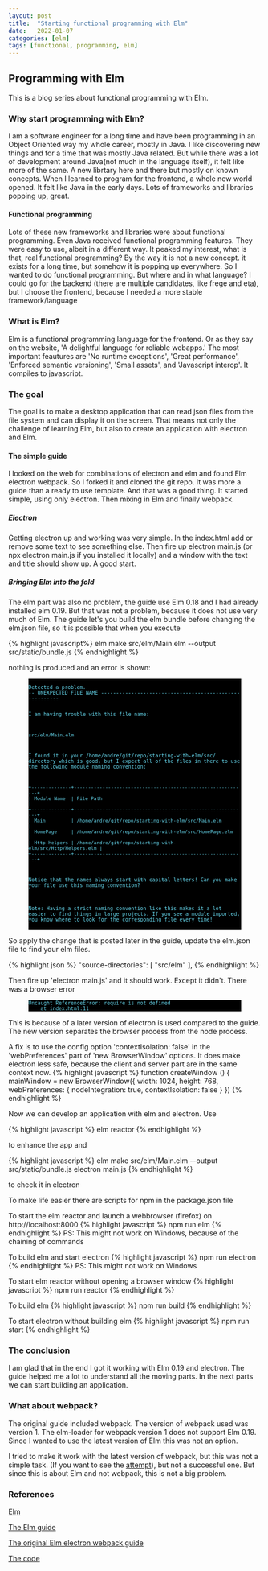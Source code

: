 ```yaml
---
layout: post
title:  "Starting functional programming with Elm"
date:   2022-01-07
categories: [elm]
tags: [functional, programming, elm]
---
```


## Programming with Elm
This is a blog series about functional programming with Elm.

### Why start programming with Elm?
I am a software engineer for a long time and have been programming in an Object Oriented way my whole career, mostly in Java. I like discovering new things and for a time that was mostly Java related. But while there was a lot of development around Java(not much in the language itself), it felt like more of the same. A new librtary here and there but mostly on known concepts. When I learned to program for the frontend, a whole new world opened. It felt like Java in the early days. Lots of frameworks and libraries popping up, great. 

#### Functional programming
Lots of these new frameworks and libraries were about functional programming. Even Java received functional programming features. They were easy to use, albeit in a different way. It peaked my interest, what is that, real functional programming? By the way it is not a new concept. it exists for a long time, but somehow it is popping up everywhere. So I wanted to do functional programming. But where and in what language? I could go for the backend (there are multiple candidates, like frege and eta), but I choose the frontend, because I needed a more stable framework/language

### What is Elm?
Elm is a functional programming language for the frontend. Or as they say on the website, 'A delightful language for reliable webapps.' The most important feautures are 'No runtime exceptions', 'Great performance', 'Enforced semantic versioning', 'Small assets', and 'Javascript interop'. It compiles to javascript. 

### The goal
The goal is to make a desktop application that can read json files from the file system and can display it on the screen. That means not only the challenge of learning Elm, but also to create an application with electron and Elm.

#### The simple guide
I looked on the web for combinations of electron and elm and found Elm electron webpack. So I forked it and cloned the git repo. It was more a guide than a ready to use template. And that was a good thing. It started simple, using only electron. Then mixing in Elm and finally webpack. 

##### Electron
Getting electron up and working was very simple. In the index.html add or remove some text to see something else. Then fire up electron main.js (or npx electron main.js if you installed it locally) and a window with the text and title should show up. A good start.

##### Bringing Elm into the fold
The elm part was also no problem, the guide use Elm 0.18 and I had already installed elm 0.19. But that was not a problem, because it does not use very much of Elm. The guide let's you build the elm bundle before changing the elm.json file, so it is possible that when you execute 

{% highlight javascript%}
elm make src/elm/Main.elm --output src/static/bundle.js
{% endhighlight %}

nothing is produced and an error is shown:

<figure><pre style="background-color: black;"><code style="background-color: black;color: #66d9ef;border: none;font-size: x-small">
Detected a problem.
-- UNEXPECTED FILE NAME --------------------------------------------------------

I am having trouble with this file name:

    src/elm/Main.elm

I found it in your /home/andre/git/repo/starting-with-elm/src/ directory which
is good, but I expect all of the files in there to use the following module
naming convention:

    +--------------+-------------------------------------------------------------+
    | Module Name  | File Path                                                   |
    +--------------+-------------------------------------------------------------+
    | Main         | /home/andre/git/repo/starting-with-elm/src/Main.elm         |
    | HomePage     | /home/andre/git/repo/starting-with-elm/src/HomePage.elm     |
    | Http.Helpers | /home/andre/git/repo/starting-with-elm/src/Http/Helpers.elm |
    +--------------+-------------------------------------------------------------+

Notice that the names always start with capital letters! Can you make your file
use this naming convention?

Note: Having a strict naming convention like this makes it a lot easier to find
things in large projects. If you see a module imported, you know where to look
for the corresponding file every time!
</code></pre></figure>

So apply the change that is posted later in the guide, update the elm.json file to find your elm files. 

{% highlight json %}
"source-directories": [
    "src/elm"
],
{% endhighlight %}

Then fire up 'electron main.js' and it should work. Except it didn't. There was a browser error
<figure><pre style="background-color: black;"><code style="background-color: black;color: #66d9ef;border: none;font-size: x-small">Uncaught ReferenceError: require is not defined
    at index.html:11
</code></pre></figure>
This is because of a later version of electron is used compared to the guide. The new version separates the browser process from the node process.

A fix is to use the config option 'contextIsolation: false' in the 'webPreferences' part of 'new BrowserWindow' options.
It does make electron less safe, because the client and server part are in the same context now.
{% highlight javascript %}
function createWindow () {
  mainWindow = new BrowserWindow({
    width: 1024,
    height: 768,
    webPreferences: {
        nodeIntegration: true, 
        contextIsolation: false
    }
  })
{% endhighlight %}

Now we can develop an application with elm and electron.
Use 

{% highlight javascript %}
elm reactor
{% endhighlight %}

to enhance the app and 

{% highlight javascript %}
elm make src/elm/Main.elm --output src/static/bundle.js
electron main.js
{% endhighlight %}

to check it in electron

To make life easier there are scripts for npm in the package.json file

To start the elm reactor and launch a webbrowser (firefox) on http://localhost:8000
{% highlight javascript %}
npm run elm
{% endhighlight %}
PS: This might not work on Windows, because of the chaining of commands

To build elm and start electron
{% highlight javascript %}
npm run electron
{% endhighlight %}
PS: This might not work on Windows

To start elm reactor without opening a browser window
{% highlight javascript %}
npm run reactor
{% endhighlight %}

To build elm
{% highlight javascript %}
npm run build
{% endhighlight %}

To start electron without building elm
{% highlight javascript %}
npm run start
{% endhighlight %}


### The conclusion
I am glad that in the end I got it working with Elm 0.19 and electron. The guide helped me a lot to understand all the moving parts. In the next parts we can start building an application. 

### What about webpack?
The original guide included webpack. The version of webpack used was version 1. The elm-loader for webpack version 1 does not support Elm 0.19. Since I wanted to use the latest version of Elm this was not an option.

I tried to make it work with the latest version of webpack, but this was not a simple task.
(If you want to see the [attempt](https://tikal86.github.io/elm/failed-webpack-configuration)), but not a successful one.
But since this is about Elm and not webpack, this is not a big problem.

### References

[Elm](https://elm-lang.org/)

[The Elm guide](https://guide.elm-lang.org/)

[The original Elm electron webpack guide](https://github.com/johnomarkid/elm-electron-webpack)

[The code](https://github.com/tikal86/starting-with-elm.git)
